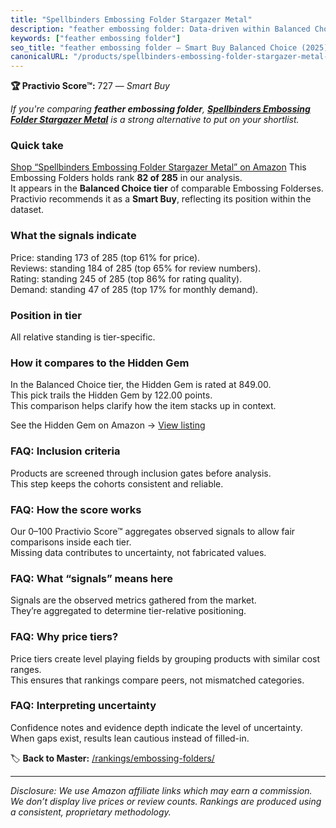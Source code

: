 ```yaml
---
title: "Spellbinders Embossing Folder Stargazer Metal"
description: "feather embossing folder: Data-driven within Balanced Choice ranking using the Practivio Score™. Positioned by quality, value, demand, findability, momentum."
keywords: ["feather embossing folder"]
seo_title: "feather embossing folder — Smart Buy Balanced Choice (2025)"
canonicalURL: "/products/spellbinders-embossing-folder-stargazer-metal-B08V5LGVCP/"
---
```


**🏆 Practivio Score™:** 727 — _Smart Buy_


*If you're comparing **feather embossing folder**, **[Spellbinders Embossing Folder Stargazer Metal](https://www.amazon.com/dp/B08V5LGVCP?tag=practivio-20)** is a strong alternative to put on your shortlist.*
### Quick take
[Shop “Spellbinders Embossing Folder Stargazer Metal” on Amazon](https://www.amazon.com/dp/B08V5LGVCP?tag=practivio-20)
This Embossing Folders holds rank **82 of 285** in our analysis.  
It appears in the **Balanced Choice tier** of comparable Embossing Folderses.  
Practivio recommends it as a **Smart Buy**, reflecting its position within the dataset.

### What the signals indicate
Price: standing 173 of 285 (top 61% for price).  
Reviews: standing 184 of 285 (top 65% for review numbers).  
Rating: standing 245 of 285 (top 86% for rating quality).  
Demand: standing 47 of 285 (top 17% for monthly demand).

### Position in tier
All relative standing is tier-specific.

### How it compares to the Hidden Gem
In the Balanced Choice tier, the Hidden Gem is rated at 849.00.  
This pick trails the Hidden Gem by 122.00 points.  
This comparison helps clarify how the item stacks up in context.  

See the Hidden Gem on Amazon → [View listing](https://www.amazon.com/dp/B0006HXBSU?tag=practivio-20)

### FAQ: Inclusion criteria
Products are screened through inclusion gates before analysis.  
This step keeps the cohorts consistent and reliable.

### FAQ: How the score works
Our 0–100 Practivio Score™ aggregates observed signals to allow fair comparisons inside each tier.  
Missing data contributes to uncertainty, not fabricated values.

### FAQ: What “signals” means here
Signals are the observed metrics gathered from the market.  
They’re aggregated to determine tier-relative positioning.

### FAQ: Why price tiers?
Price tiers create level playing fields by grouping products with similar cost ranges.  
This ensures that rankings compare peers, not mismatched categories.

### FAQ: Interpreting uncertainty
Confidence notes and evidence depth indicate the level of uncertainty.  
When gaps exist, results lean cautious instead of filled-in.


🏷️ **Back to Master:** [/rankings/embossing-folders/](/rankings/embossing-folders/)

---
_Disclosure: We use Amazon affiliate links which may earn a commission. We don’t display live prices or review counts. Rankings are produced using a consistent, proprietary methodology._

